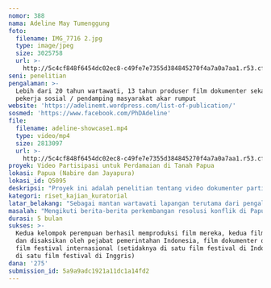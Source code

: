 ```yaml
---
nomor: 388
nama: Adeline May Tumenggung
foto:
  filename: IMG_7716 2.jpg
  type: image/jpeg
  size: 3025758
  url: >-
    http://5c4cf848f6454dc02ec8-c49fe7e7355d384845270f4a7a0a7aa1.r53.cf2.rackcdn.com/b5ec2668-a86a-4585-87b0-06aae40633bf/IMG_7716%202.jpg
seni: penelitian
pengalaman: >-
  Lebih dari 20 tahun wartawati, 13 tahun produser film dokumenter sekaligus
  pekerja sosial / pendamping masyarakat akar rumput
website: 'https://adelinemt.wordpress.com/list-of-publication/'
sosmed: 'https://www.facebook.com/PhDAdeline'
file:
  filename: adeline-showcase1.mp4
  type: video/mp4
  size: 2813097
  url: >-
    http://5c4cf848f6454dc02ec8-c49fe7e7355d384845270f4a7a0a7aa1.r53.cf2.rackcdn.com/70b696d8-80ca-46e3-bc18-d29dbaba66c6/adeline-showcase1.mp4
proyek: Video Partisipasi untuk Perdamaian di Tanah Papua
lokasi: Papua (Nabire dan Jayapura)
lokasi_id: Q5095
deskripsi: "Proyek ini adalah penelitian tentang video dokumenter partisipasi (participatory video documentary) dengan peserta para perempuan asli Papua yang hidupnya pernah terkena dampak konflik kekerasan – khususnya politik, namun tak menutup partisipasi dari korban kekerasan domestik. Salah satu tujuan Video Partisipasi untuk Perdamaian di Tanah Papua ini adalah pertama-tama membalik sudut pandang para perempuan dari korban kekerasan menjadi pelaku perdamaian.  Tujuan kedua adalah mengikutsertakan suara para perempuan di tingkat akar rumput – suara-suara yang biasanya terabaikan – dalam kancah dialog nasional dan internasional tentang proses perdamaian di Tanah Papua. \r\n\r\nDalam proyek ini peneliti mengadakan pelatihan produksi film dengan menggunakan alat sederhana – yaitu telepon genggam (smartphone). Para peserta belajar tentang proses produksi, menyutradarai, mengambil gambar dan menyunting (mengedit) film. Para peserta kemudian memproduksi film mereka yang berbicara tak hanya tentang pengalaman mereka sebagai korban kekerasan di masa lalu, namun juga menyuarakan pendapat dan saran-saran mereka untuk menyelesaikan konflik dan memperbaiki kehidupan masyarakat Tanah Papua di masa depan. "
kategori: riset_kajian_kuratorial
latar_belakang: "Sebagai mantan wartawati lapangan terutama dari pengalamannya meliput konflik dan bencana gempa diikuti tsunami di Aceh, peneliti bertanya-tanya: apa yang akan terjadi jika lensa kamera dibalik? Peneliti melihat betapa mudahnya kamera televisi dan wartawan-wartawan asing merekam wajah-wajah sedih perempuan korban konflik dan bencana alam. Di sisi lain, sebagai seorang perempuan, peneliti juga bergaul dengan para nara sumber ini hingga mendapat suatu pengertian dan sudut pandang yang baru akan ketahanan para perempuan dalam menghadapi berbagai cobaan. Terkadang perempuan-perempuan ini sebenarnya merupakan pemimpin dalam keluarga, namun karena tradisi, mereka berdiam diri di belakang para lelaki. Hanya ketika duduk bersama dan bercerita, barulah peneliti mengenal diri para perempuan ini yang sebenarnya. \r\n\r\nDari situlah, peneliti bertekad membalik lensa. Menyerahkan kamera dan membalik lensa bagi peneliti berarti menyerahkan kekuasaan – kuasa untuk memilih gambar, kuasa untuk menyingkap peristiwa, kuasa untuk menyunting pesan. Program video partisipasi (participatory video) inilah yang dilihat sebagai sarana tepat untuk membalik lensa. \r\n\r\nTersedianya teknologi telepon pintar (smartphone) dan internet di berbagai pelosok, mendorong fenomena seperti jurnalisme warga dan maraknya cerita – fakta maupun gosip – yang dibagikan melalui media sosial. Peneliti yakin, dengan sedikit tambahan pengetahuan, perempuan akar rumput dapat menjadi penyebar kebenaran secara regional, nasional maupun ke seluruh dunia."
masalah: "Mengikuti berita-berita perkembangan resolusi konflik di Papua, peneliti melihat bahwa kebanyakan pemerintah berkonsultasi dengan para ‘pakar’, akademisi, peneliti, yang kebanyakan adalah lelaki. Sangat jarang terjadi pejabat mendengarkan pendapat masyarakat akar rumput terutama perempuan asli Papua. Bahkan para pemimpin West Papua seperti ULMWP (United Liberation Movement for West Papua) kebanyakan adalah lelaki. \r\n\r\nBerangkat dari keprihatinan ini, juga dari sudut pandang teori feminis seperti buku Sandra Harding yang mempertanyakan “Sains milik siapa? Pengetahuan milik siapa?”, peneliti ingin mengangkat pengetahuan dan kebijakan yang berasal dari perempuan. Secara lebih khusus, peneliti ingin mengangkat pandangan dan pengetahuan dari perempuan asli Papua di mana budaya asli dapat menambah wawasan pengetahuan. \r\n\r\nMasih dalam ranah akademik, peneliti juga mengacu pada kritik Linda Tuhiwai Smith – perempuan akademik asli Maori – dalam bukunya “Indigenous Methodologies” (2012), di mana kebanyakan metode penelitian masih dipengaruhi pandangan berbasis kolonial. Artinya, pembuat keputusan cenderung mendengarkan pendapat kaum akademik dan tidak menghiraukan kebijakan dan pengetahuan yang berakar dari budaya masyarakat adat. \r\n\r\nPeneliti prihatin karena orang-orang asli Papua terutama kaum perempuan tampaknya semakin termarjinalisasi di atas tanah mereka sendiri. Untuk itu peneliti ingin segera mengangkat pendapat, pengetahuan dan kebijaksanaan asli dari para perempuan Papua dalam proses perdamaian dan resolusi konflik di Tanah Papua melalu video partisipasi."
durasi: 5 bulan
sukses: >-
  Kedua kelompok perempuan berhasil memproduksi film mereka, kedua film diputar
  dan disaksikan oleh pejabat pemerintahan Indonesia, film dokumenter diputar di
  film festival internasional (setidaknya di satu film festival di Indonesia dan
  di satu film festival di Inggris)
dana: '275'
submission_id: 5a9a9adc1921a11dc1a14fd2
---
```

